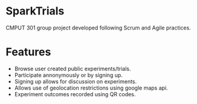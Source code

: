 # SparkTrials

CMPUT 301 group project developed following Scrum and Agile practices.

# Features

- Browse user created public experiments/trials.   
- Participate annonymously or by signing up.       
- Signing up allows for discussion on experiments.    
- Allows use of geolocation restrictions using google maps api.    
- Experiment outcomes recorded using QR codes.
